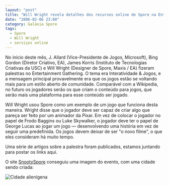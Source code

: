 ```yaml
---
layout: "post"
title: "Will Wright revela detalhes dos recursos online de Spore na Entertainment Gathering"
date: "2006-02-06 23:08"
category: Galáxia Spore
tags:
  - Spore
  - Will Wright
  - serviços online
---
```

No início deste mês, J. Allard (Vice-Presidente de Jogos, Microsoft), Bing Gordon (Diretor Criativo, EA), James Korris (Instituto de Tecnologias Criativas da USC) e Will Wright (Designer de Spore, Maxis / EA) fizeram palestras no Entertainment Gathering. O tema era Interatividade & Jogos, e a mensagem principal provavelmente era que os jogos estão se voltando mais para um estilo aberto de comunidade. Comparável com a Wikipedia, no futuro os jogadores serão os que criam o conteúdo para jogos, que serão mais uma plataforma para esse conteúdo ser jogado.

Will Wright usou Spore como um exemplo de um jogo que funciona desta maneira. Wright disse que o jogador deve ser capaz de criar algo que pareça ser feito por um animador da Pixar. Em vez de colocar o jogador no papel de Frodo Baggins ou Luke Skywalker, o jogador deve ter o papel de George Lucas ao jogar um jogo — desenvolvendo uma história em vez de seguir uma predefinida. Os jogos devem deixar de ser "o novo filme", ​​o que eles consideram há muito tempo.

Uma série de artigos sobre a palestra foram publicados, estamos juntando para postar os links aqui.

O site [SnootySpore](http://www.snootyspore.com/) conseguiu uma imagem do evento, com uma cidade sendo criada:

![Cidade alienígena](https://esporobkp.files.wordpress.com/2019/03/20060226-entgathering.jpg)

